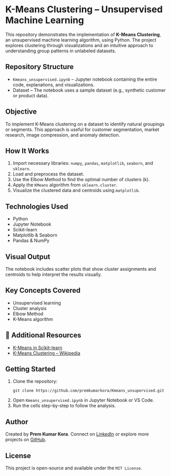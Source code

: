<h1>K-Means Clustering – Unsupervised Machine Learning</h1>

<p>
  This repository demonstrates the implementation of <strong>K-Means Clustering</strong>, an unsupervised machine learning algorithm, using Python. The project explores clustering through visualizations and an intuitive approach to understanding group patterns in unlabeled datasets.
</p>

<h2>Repository Structure</h2>

<ul>
  <li><code>Kmeans_unsupervised.ipynb</code> – Jupyter notebook containing the entire code, explanations, and visualizations.</li>
  <li>Dataset – The notebook uses a sample dataset (e.g., synthetic customer or product data).</li>
</ul>

<h2>Objective</h2>

<p>
  To implement K-Means clustering on a dataset to identify natural groupings or segments. This approach is useful for customer segmentation, market research, image compression, and anomaly detection.
</p>

<h2>How It Works</h2>

<ol>
  <li>Import necessary libraries: <code>numpy</code>, <code>pandas</code>, <code>matplotlib</code>, <code>seaborn</code>, and <code>sklearn</code>.</li>
  <li>Load and preprocess the dataset.</li>
  <li>Use the Elbow Method to find the optimal number of clusters (k).</li>
  <li>Apply the <code>KMeans</code> algorithm from <code>sklearn.cluster</code>.</li>
  <li>Visualize the clustered data and centroids using <code>matplotlib</code>.</li>
</ol>

<h2>Technologies Used</h2>

<ul>
  <li>Python</li>
  <li>Jupyter Notebook</li>
  <li>Scikit-learn</li>
  <li>Matplotlib & Seaborn</li>
  <li>Pandas & NumPy</li>
</ul>

<h2>Visual Output</h2>

<p>
  The notebook includes scatter plots that show cluster assignments and centroids to help interpret the results visually.
</p>

<h2>Key Concepts Covered</h2>

<ul>
  <li>Unsupervised learning</li>
  <li>Cluster analysis</li>
  <li>Elbow Method</li>
  <li>K-Means algorithm</li>
</ul>

<h2>📎 Additional Resources</h2>

<ul>
  <li><a href="https://scikit-learn.org/stable/modules/clustering.html#k-means">K-Means in Scikit-learn</a></li>
  <li><a href="https://en.wikipedia.org/wiki/K-means_clustering">K-Means Clustering – Wikipedia</a></li>
</ul>

<h2>Getting Started</h2>

<ol>
  <li>Clone the repository:
    <pre><code>git clone https://github.com/premkumarkora/Kmeans_unsupervised.git</code></pre>
  </li>
  <li>Open <code>Kmeans_unsupervised.ipynb</code> in Jupyter Notebook or VS Code.</li>
  <li>Run the cells step-by-step to follow the analysis.</li>
</ol>

<h2>Author</h2>

<p>
  Created by <strong>Prem Kumar Kora</strong>. Connect on <a href="https://www.linkedin.com/in/premkumarkora">LinkedIn</a> or explore more projects on <a href="https://github.com/premkumarkora">GitHub</a>.
</p>

<h2>License</h2>

<p>
  This project is open-source and available under the <code>MIT License</code>.
</p>
